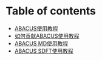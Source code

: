 # Table of contents

* [ABACUS使用教程](README.md)
* [如何贡献ABACUS使用教程](ru-he-gong-xian-abacus-shi-yong-jiao-cheng.md)
* [ABACUS MD使用教程](abacus-md-shi-yong-jiao-cheng.md)
* [ABACUS SDFT使用教程](abacus-sdft-shi-yong-jiao-cheng.md)
